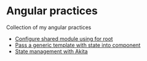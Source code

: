 # Angular practices

Collection of my angular practices

* [Configure shared module using for root](https://github.com/dev-marlon/angular-practices/tree/master/configure-shared-module-using-for-root)
* [Pass a generic template with state into component](https://github.com/dev-marlon/angular-practices/tree/master/pass-a-generic-template-with-state-into-component)
* [State management with Akita](https://github.com/dev-marlon/angular-practices/tree/master/state-management-with-akita)
